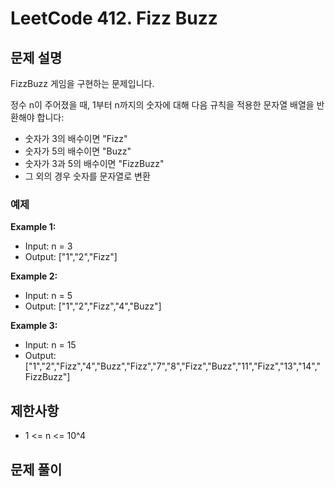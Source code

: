 # LeetCode 412. Fizz Buzz

## 문제 설명

FizzBuzz 게임을 구현하는 문제입니다.

정수 n이 주어졌을 때, 1부터 n까지의 숫자에 대해 다음 규칙을 적용한 문자열 배열을 반환해야 합니다:

- 숫자가 3의 배수이면 "Fizz"
- 숫자가 5의 배수이면 "Buzz"
- 숫자가 3과 5의 배수이면 "FizzBuzz"
- 그 외의 경우 숫자를 문자열로 변환

### 예제

**Example 1:**

- Input: n = 3
- Output: ["1","2","Fizz"]

**Example 2:**

- Input: n = 5
- Output: ["1","2","Fizz","4","Buzz"]

**Example 3:**

- Input: n = 15
- Output: ["1","2","Fizz","4","Buzz","Fizz","7","8","Fizz","Buzz","11","Fizz","13","14","FizzBuzz"]

## 제한사항

- 1 <= n <= 10^4

## 문제 풀이
